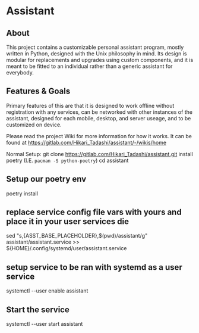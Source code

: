 # Assistant

## About

This project contains a customizable personal assistant program, mostly written in Python, designed with the Unix philosophy in mind. Its design is modular for replacements and upgrades using custom components, and it is meant to be fitted to an individual rather than a generic assistant for everybody. 

## Features & Goals 

Primary features of this are that it is designed to work offline without registration with any services, can be networked with other instances of the assistant, designed for each mobile, desktop, and server useage, and to be customized on device.

Please read the project Wiki for more information for how it works. It can be found at https://gitlab.com/Hikari_Tadashi/assistant/-/wikis/home


Normal Setup:
git clone https://gitlab.com/Hikari_Tadashi/assistant.git
install poetry (I.E. ```pacman -S python-poetry```)
cd assistant
## Setup our poetry env
poetry install
## replace service config file vars with yours and place it in your user services die
sed "s,{ASST_BASE_PLACEHOLDER},$(pwd)/assistant/g" assistant/assistant.service >> ${HOME}/.config/systemd/user/assistant.service
## setup service to be ran with systemd as a user service
systemctl --user enable assistant
## Start the service
systemctl --user start assistant
